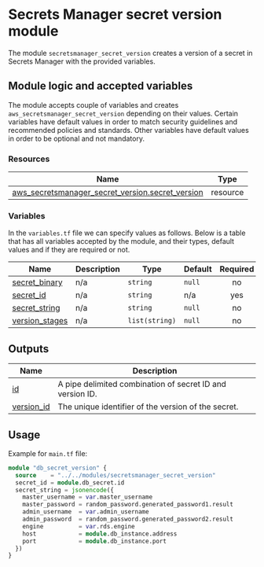 # Secrets Manager secret version module

The module `secretsmanager_secret_version` creates a version of a secret in Secrets Manager with the provided variables.

## Module logic and accepted variables

The module accepts couple of variables and creates `aws_secretsmanager_secret_version` depending on their values. Certain variables have default values in order to match security guidelines and recommended policies and standards. Other variables have default values in order to be optional and not mandatory. 

### Resources

| Name | Type |
|------|------|
| [aws_secretsmanager_secret_version.secret_version](https://registry.terraform.io/providers/hashicorp/aws/latest/docs/resources/secretsmanager_secret_version) | resource |

### Variables

In the `variables.tf` file we can specify values as follows. Below is a table that has all variables accepted by the module, and their types, default values and if they are required or not.

| Name | Description | Type | Default | Required |
|------|-------------|------|---------|:--------:|
| <a name="input_secret_binary"></a> [secret\_binary](#input\_secret\_binary) | n/a | `string` | `null` | no |
| <a name="input_secret_id"></a> [secret\_id](#input\_secret\_id) | n/a | `string` | n/a | yes |
| <a name="input_secret_string"></a> [secret\_string](#input\_secret\_string) | n/a | `string` | `null` | no |
| <a name="input_version_stages"></a> [version\_stages](#input\_version\_stages) | n/a | `list(string)` | `null` | no |

## Outputs

| Name | Description |
|------|-------------|
| <a name="output_id"></a> [id](#output\_id) | A pipe delimited combination of secret ID and version ID. |
| <a name="output_version_id"></a> [version\_id](#output\_version\_id) | The unique identifier of the version of the secret. |

## Usage

Example for `main.tf` file:

```terraform
module "db_secret_version" {
  source    = "../../modules/secretsmanager_secret_version"
  secret_id = module.db_secret.id
  secret_string = jsonencode({
    master_username = var.master_username
    master_password = random_password.generated_password1.result
    admin_username  = var.admin_username
    admin_password  = random_password.generated_password2.result
    engine          = var.rds.engine
    host            = module.db_instance.address
    port            = module.db_instance.port
  })
}
```
